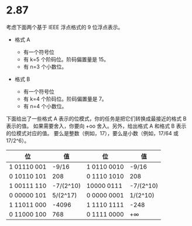 # 2.87

考虑下面两个基于 IEEE 浮点格式的 9 位浮点表示。

* 格式 A
  * 有一个符号位
  * 有 k=5 个阶码位。阶码偏置量是 15。
  * 有 n=3 个小数位。

* 格式 B
  * 有一个符号位
  * 有 k=4 个阶码位。阶码偏置量是 7。
  * 有 n=4 个小数位。

下面给出了一些格式 A 表示的位模式，你的任务是把它们转换成最接近的格式 B 表示的值。
如果需要舍入，你要向 +oo 舍入。另外，给出格式 A 和格式 B 表示的位模式对应的值。
要么是整数（例如，17），要么是小数（例如，17/64 或 17/2^6）。

| 位          | 值        | 位          | 值        |
| ----------- | --------- | ----------- | --------- |
| 1 01110 001 | -9/16     | 1 0110 0010 | -9/16     |
| 0 10110 101 | 208       | 0 1110 1010 | 208       |
| 1 00111 110 | -7/(2^10) | 10000 0111  | -7/(2^10) |
| 0 00000 101 | 5/(2^17)  | 0 0000 0001 | 1/(2^10)  |
| 1 11011 000 | -4096     | 1 1110 1111 | -248      |
| 0 11000 100 | 768       | 0 1111 0000 | +∞        |
